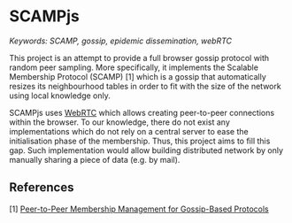 # SCAMPjs

<i>Keywords: SCAMP, gossip, epidemic dissemination, webRTC </i>

This project is an attempt to provide a full browser gossip protocol with
random peer sampling. More specifically, it implements the Scalable Membership
Protocol (SCAMP) [1] which is a gossip that automatically resizes its
neighbourhood tables in order to fit with the size of the network using local
knowledge only.

SCAMPjs uses [WebRTC](http://www.webrtc.org) which allows creating peer-to-peer
connections within the browser. To our knowledge, there do not exist any
implementations which do not rely on a central server to ease the
initialisation phase of the membership. Thus, this project aims to fill this
gap. Such implementation would allow building distributed network by only
manually sharing a piece of data (e.g. by mail).

## References

[1] [Peer-to-Peer Membership Management for Gossip-Based Protocols](http://pages.saclay.inria.fr/laurent.massoulie/ieee_tocs.pdf)
